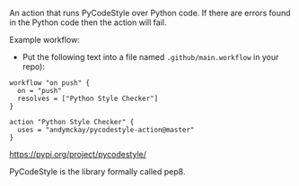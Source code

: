 An action that runs PyCodeStyle over Python code. If there are errors found in the Python code then the action will fail.

Example workflow:
* Put the following text into a file named `.github/main.workflow` in your repo):
```hcl
workflow "on push" {
  on = "push"
  resolves = ["Python Style Checker"]
}

action "Python Style Checker" {
  uses = "andymckay/pycodestyle-action@master"
}
```

https://pypi.org/project/pycodestyle/

PyCodeStyle is the library formally called pep8.
